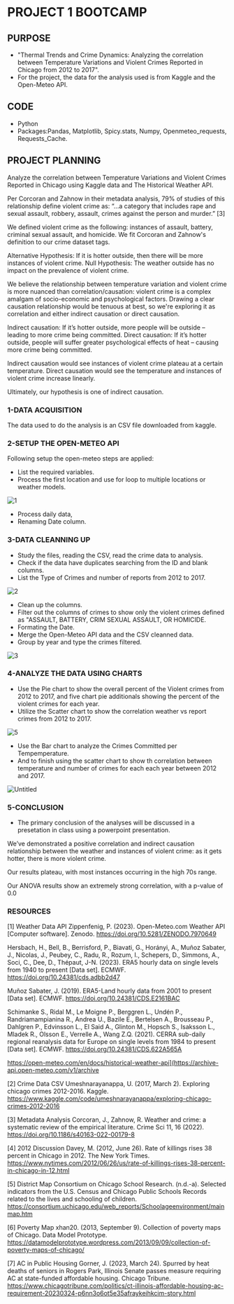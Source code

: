 #   PROJECT 1 BOOTCAMP

##  PURPOSE

- "Thermal Trends and Crime Dynamics: Analyzing the correlation between Temperature Variations and Violent Crimes Reported in Chicago from 2012 to 2017".
- For the project, the data for the analysis used is from Kaggle and the Open-Meteo API.

##  CODE

- Python
- Packages:Pandas, Matplotlib, Spicy.stats, Numpy, Openmeteo_requests, Requests_Cache.

##  PROJECT PLANNING

Analyze the correlation between Temperature Variations and Violent Crimes Reported in Chicago using Kaggle data and The Historical Weather API.

Per Corcoran and Zahnow in their metadata analysis, 79% of studies of this relationship define violent crime as: 
“...a category that includes rape and sexual assault, robbery, assault, crimes against the person and murder.” [3]

We defined violent crime as the following: instances of assault, battery, criminal sexual assault, and homicide.
We fit Corcoran and Zahnow's definition to our crime dataset tags.

Alternative Hypothesis: If it is hotter outside, then there will be more instances of violent crime.
Null Hypothesis: The weather outside has no impact on the prevalence of violent crime.

We believe the relationship between temperature variation and violent crime is more nuanced than correlation/causation: violent crime is 
a complex amalgam of socio-economic and psychological factors. Drawing a clear causation relationship would be tenuous at best,
so we're exploring it as correlation and either indirect causation or direct causation.

Indirect causation: If it’s hotter outside, more people will be outside – leading to more crime being committed.
Direct causation: If it’s hotter outside, people will suffer greater psychological effects of heat – causing more crime being committed.

Indirect causation would see instances of violent crime plateau at a certain temperature. Direct causation would see the temperature and instances of violent crime increase linearly.

Ultimately, our hypothesis is one of indirect causation.


###  1-DATA ACQUISITION

The data used to do the analysis is an CSV file downloaded from kaggle.

###  2-SETUP THE OPEN-METEO API

Following setup the open-meteo steps are applied:
  - List the required variables.
  - Process the first location and use for loop to multiple locations or weather models.

![1](https://github.com/KevSantino28/project_1/assets/145527812/bb791a5f-80d4-4c22-90dd-a7329be23c3f)

  - Process daily data,
  - Renaming Date column.

###  3-DATA CLEANNING UP

  - Study the files, reading the CSV, read the crime data to analysis.
  - Check if the data have duplicates searching from the ID and blank columns.
  - List the Type of Crimes and number of reports from 2012 to 2017.

![2](https://github.com/KevSantino28/project_1/assets/145527812/bff4a207-1d17-43f3-97a7-eb2b17d98e12)

  - Clean up the columns.
  - Filter out the columns of crimes to show only the violent crimes defined as "ASSAULT, BATTERY, CRIM SEXUAL ASSAULT, OR HOMICIDE.
  - Formating the Date.
  - Merge the Open-Meteo API data and the CSV cleanned data.
  - Group by year and type the crimes filtered.

![3](https://github.com/KevSantino28/project_1/assets/145527812/6751218c-3adc-494b-ace3-9a659f1b3972)

### 4-ANALYZE THE DATA USING CHARTS

  - Use the Pie chart to show the overall percent of the Violent crimes from 2012 to 2017, and five chart pie additionals showing the percent of the violent crimes for each year.
  - Utilize the Scatter chart to show the correlation weather vs report crimes from 2012 to 2017.

![5](https://github.com/KevSantino28/project_1/assets/145527812/b73b9b76-bf5d-4a52-a785-05ed2e2b4fa8)

  - Use the Bar chart to analyze the Crimes Committed per Tempemperature.
  - And to finish using the scatter chart to show th correlation between temperature and number of crimes for each each year between 2012 and 2017.

![Untitled](https://github.com/KevSantino28/project_1/assets/145527812/27e694b1-0726-40ce-a563-bf16f3c17113)


###  5-CONCLUSION

  - The primary conclusion of the analyses will be discussed in a presetation in class using a powerpoint presentation.

We’ve demonstrated a positive correlation and indirect causation relationship between the weather and instances of violent crime: as it gets hotter, there is more violent crime.

Our results plateau, with most instances occurring in the high 70s range.

Our ANOVA results show an extremely strong correlation, with a p-value of 0.0


###  RESOURCES

[1] Weather Data API
  Zippenfenig, P. (2023). Open-Meteo.com Weather API [Computer software]. Zenodo. https://doi.org/10.5281/ZENODO.7970649

  Hersbach, H., Bell, B., Berrisford, P., Biavati, G., Horányi, A., Muñoz Sabater, J., Nicolas, J., Peubey, C., Radu, R., Rozum, I., Schepers, D., Simmons, A., Soci, C., Dee, D., Thépaut, J-N. (2023). ERA5 hourly data on single levels from 1940 to present [Data set]. ECMWF. https://doi.org/10.24381/cds.adbb2d47

  Muñoz Sabater, J. (2019). ERA5-Land hourly data from 2001 to present [Data set]. ECMWF. https://doi.org/10.24381/CDS.E2161BAC

  Schimanke S., Ridal M., Le Moigne P., Berggren L., Undén P., Randriamampianina R., Andrea U., Bazile E., Bertelsen A., Brousseau P., Dahlgren P., Edvinsson L., El Said A., Glinton M., Hopsch S., Isaksson L., Mladek R., Olsson E., Verrelle A., Wang Z.Q. (2021). CERRA sub-daily regional reanalysis data for Europe on single levels from 1984 to present [Data set]. ECMWF. https://doi.org/10.24381/CDS.622A565A

  https://open-meteo.com/en/docs/historical-weather-api](https://archive-api.open-meteo.com/v1/archive

[2] Crime Data CSV
  Umeshnarayanappa, U. (2017, March 2). Exploring chicago crimes 2012-2016. Kaggle. https://www.kaggle.com/code/umeshnarayanappa/exploring-chicago-crimes-2012-2016 

[3] Metadata Analysis
  Corcoran, J., Zahnow, R. Weather and crime: a systematic review of the empirical literature. Crime Sci 11, 16 (2022). https://doi.org/10.1186/s40163-022-00179-8

[4] 2012 Discussion
  Davey, M. (2012, June 26). Rate of killings rises 38 percent in Chicago in 2012. The New York Times. https://www.nytimes.com/2012/06/26/us/rate-of-killings-rises-38-percent-in-chicago-in-12.html 

[5] District Map
  Consortium on Chicago School Research. (n.d.-a). Selected indicators from the U.S. Census and Chicago Public Schools Records related to the lives and schooling of children. https://consortium.uchicago.edu/web_reports/Schoolageenvironment/mainmap.htm 

[6] Poverty Map
  xhan20. (2013, September 9). Collection of poverty maps of Chicago. Data Model Prototype. https://datamodelprototype.wordpress.com/2013/09/09/collection-of-poverty-maps-of-chicago/ 

[7] AC in Public Housing
Gorner, J. (2023, March 24). Spurred by heat deaths of seniors in Rogers Park, Illinois Senate passes measure requiring AC at state-funded affordable housing. Chicago Tribune. https://www.chicagotribune.com/politics/ct-illinois-affordable-housing-ac-requirement-20230324-p6nn3o6ot5e35afraykeihkcim-story.html 

    


